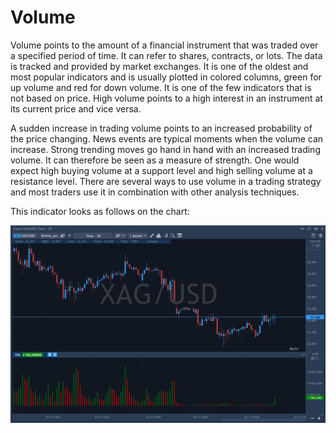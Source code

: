 # Volume

Volume points to the amount of a financial instrument that was traded over a specified period of time. It can refer to shares, contracts, or lots. The data is tracked and provided by market exchanges. It is one of the oldest and most popular indicators and is usually plotted in colored columns, green for up volume and red for down volume. It is one of the few indicators that is not based on price. High volume points to a high interest in an instrument at its current price and vice versa.

A sudden increase in trading volume points to an increased probability of the price changing. News events are typical moments when the volume can increase. Strong trending moves go hand in hand with an increased trading volume. It can therefore be seen as a measure of strength. One would expect high buying volume at a support level and high selling volume at a resistance level. There are several ways to use volume in a trading strategy and most traders use it in combination with other analysis techniques.

This indicator looks as follows on the chart:

![](../../../../.gitbook/assets/screenshot_2%20%2832%29.jpg)

